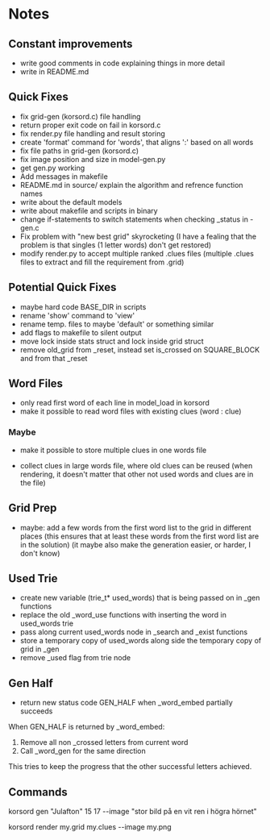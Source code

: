 # Notes

## Constant improvements
- write good comments in code explaining things in more detail
- write in README.md

## Quick Fixes
- fix grid-gen (korsord.c) file handling
- return proper exit code on fail in korsord.c
- fix render.py file handling and result storing
- create 'format' command for 'words', that aligns ':' based on all words
- fix file paths in grid-gen (korsord.c)
- fix image position and size in model-gen.py
- get gen.py working
- Add messages in makefile
- README.md in source/ explain the algorithm and refrence function names
- write about the default models
- write about makefile and scripts in binary
- change if-statements to switch statements when checking _status in -gen.c
- Fix problem with "new best grid" skyrocketing
  (I have a fealing that the problem is that singles (1 letter words) don't get restored)
- modify render.py to accept multiple ranked .clues files
  (multiple .clues files to extract and fill the requirement from .grid)

## Potential Quick Fixes
- maybe hard code BASE_DIR in scripts
- rename 'show' command to 'view'
- rename temp. files to maybe 'default' or something similar
- add flags to makefile to silent output
- move lock inside stats struct and lock inside grid struct
- remove old_grid from _reset, instead set is_crossed on SQUARE_BLOCK and from that _reset

## Word Files
- only read first word of each line in model_load in korsord
- make it possible to read word files with existing clues (word : clue)

### Maybe
- make it possible to store multiple clues in one words file
* collect clues in large words file, where old clues can be reused
  (when rendering, it doesn't matter that other not used words and clues are in the file)

## Grid Prep
- maybe: add a few words from the first word list to the grid in different places
  (this ensures that at least these words from the first word list are in the solution)
  (it maybe also make the generation easier, or harder, I don't know)

## Used Trie
- create new variable (trie_t* used_words) that is being passed on in _gen functions
- replace the old _word_use functions with inserting the word in used_words trie
- pass along current used_words node in _search and _exist functions
- store a temporary copy of used_words along side the temporary copy of grid in _gen
- remove _used flag from trie node

## Gen Half
- return new status code GEN_HALF when _word_embed partially succeeds

When GEN_HALF is returned by _word_embed:
1. Remove all non _crossed letters from current word
2. Call _word_gen for the same direction

This tries to keep the progress that the other successful letters achieved.

## Commands

korsord gen "Julafton" 15 17 --image "stor bild på en vit ren i högra hörnet"

korsord render my.grid my.clues --image my.png
